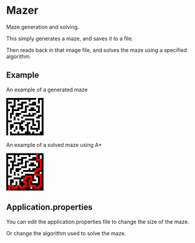 # Mazer

Maze generation and solving.

This simply generates a maze, and saves it to a file.

Then reads back in that image file, and solves the maze using a specified algorithm.

## Example

An example of a generated maze

![Generated Maze](img/maze.png?raw=true "Maze")

An example of a solved maze using A*

![Solved Maze](img/solved-maze.png?raw=true "Solved Maze")


## Application.properties

You can edit the application.properties file to change the size of the maze.

Or change the algorithm used to solve the maze.
